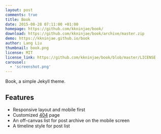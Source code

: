 ```yaml
---
layout: post
comments: true
title: Book
date: 2015-08-28 07:11:00 +01:00
homepage: https://github.com/kkninjae/book/
download: https://github.com/kkninjae/book/archive/master.zip
demo: https://kkninjae.github.io/book
author: Lang Liu
thumbnail: book.png
license: MIT
license_link: https://github.com/kkninjae/book/blob/master/LICENSE
carousel:
  - 'screenshot.png'
---
```


Book, a simple Jekyll theme.

## Features

* Responsive layout and mobile first
* Customized [404](https://kkninjae.github.io/book/hehe) page
* An off-canvas list for post archive on the mobile screen
* A timeline style for post list
